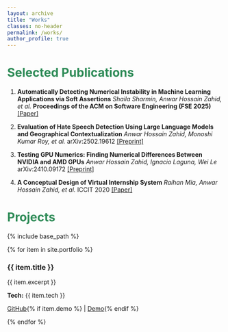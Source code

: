 ```yaml
---
layout: archive
title: "Works"
classes: no-header
permalink: /works/
author_profile: true
---
```

# <span style="color:#2E8B57;">Selected Publications</span>
1. **Automatically Detecting Numerical Instability in Machine Learning Applications via Soft Assertions**
   *Shaila Sharmin, Anwar Hossain Zahid, et al.*
   **Proceedings of the ACM on Software Engineering (FSE 2025)**
   [[Paper]](https://dl.acm.org/journal/pacmse)

2. **Evaluation of Hate Speech Detection Using Large Language Models and Geographical Contextualization**
   *Anwar Hossain Zahid, Monoshi Kumar Roy, et al.*
   arXiv:2502.19612
   [[Preprint]](https://arxiv.org/abs/2502.19612)

3. **Testing GPU Numerics: Finding Numerical Differences Between NVIDIA and AMD GPUs**
   *Anwar Hossain Zahid, Ignacio Laguna, Wei Le*
   arXiv:2410.09172
   [[Preprint]](https://arxiv.org/abs/2410.09172)

4. **A Conceptual Design of Virtual Internship System**
   *Raihan Mia, Anwar Hossain Zahid, et al.*
   ICCIT 2020
   [[Paper]](https://ieeexplore.ieee.org/document/9392713)

# <span style="color:#2E8B57;">Projects</span>
{% include base_path %}

<div class="portfolio-grid">
  {% for item in site.portfolio %}
    <div class="portfolio-card">
      <h3>{{ item.title }}</h3>
      <p>{{ item.excerpt }}</p>
      <p><strong>Tech:</strong> {{ item.tech }}</p>
      <p>
        <a href="{{ item.github }}">GitHub</a>{% if item.demo %} | <a href="{{ item.demo }}">Demo</a>{% endif %}
      </p>
    </div>
  {% endfor %}
</div>
